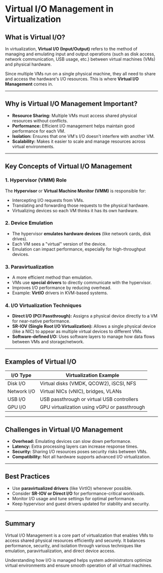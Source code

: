 # Virtual I/O Management in Virtualization

## What is Virtual I/O?
In virtualization, **Virtual I/O (Input/Output)** refers to the method of managing and emulating input and output operations (such as disk access, network communication, USB usage, etc.) between virtual machines (VMs) and physical hardware.

Since multiple VMs run on a single physical machine, they all need to share and access the hardware's I/O resources. This is where **Virtual I/O Management** comes in.

---

## Why is Virtual I/O Management Important?

- **Resource Sharing:** Multiple VMs must access shared physical resources without conflicts.
- **Performance:** Efficient I/O management helps maintain good performance for each VM.
- **Isolation:** Ensures that one VM's I/O doesn't interfere with another VM.
- **Scalability:** Makes it easier to scale and manage resources across virtual environments.

---

## Key Concepts of Virtual I/O Management

### 1. **Hypervisor (VMM) Role**
The **Hypervisor** or **Virtual Machine Monitor (VMM)** is responsible for:
- Intercepting I/O requests from VMs.
- Translating and forwarding those requests to the physical hardware.
- Virtualizing devices so each VM thinks it has its own hardware.

### 2. **Device Emulation**
- The hypervisor **emulates hardware devices** (like network cards, disk drives).
- Each VM sees a "virtual" version of the device.
- Emulation can impact performance, especially for high-throughput devices.

### 3. **Paravirtualization**
- A more efficient method than emulation.
- VMs use **special drivers** to directly communicate with the hypervisor.
- Improves I/O performance by reducing overhead.
- Example: **VirtIO** drivers in KVM-based systems.

### 4. **I/O Virtualization Techniques**
- **Direct I/O (PCI Passthrough):** Assigns a physical device directly to a VM for near-native performance.
- **SR-IOV (Single Root I/O Virtualization):** Allows a single physical device (like a NIC) to appear as multiple virtual devices to different VMs.
- **Software-defined I/O:** Uses software layers to manage how data flows between VMs and storage/network.

---

## Examples of Virtual I/O

| I/O Type        | Virtualization Example                        |
|-----------------|------------------------------------------------|
| Disk I/O        | Virtual disks (VMDK, QCOW2), iSCSI, NFS        |
| Network I/O     | Virtual NICs (vNIC), bridges, VLANs            |
| USB I/O         | USB passthrough or virtual USB controllers     |
| GPU I/O         | GPU virtualization using vGPU or passthrough   |

---

## Challenges in Virtual I/O Management

- **Overhead:** Emulating devices can slow down performance.
- **Latency:** Extra processing layers can increase response times.
- **Security:** Sharing I/O resources poses security risks between VMs.
- **Compatibility:** Not all hardware supports advanced I/O virtualization.

---

## Best Practices

- Use **paravirtualized drivers** (like VirtIO) whenever possible.
- Consider **SR-IOV or Direct I/O** for performance-critical workloads.
- Monitor I/O usage and tune settings for optimal performance.
- Keep hypervisor and guest drivers updated for stability and security.

---

## Summary

Virtual I/O Management is a core part of virtualization that enables VMs to access shared physical resources efficiently and securely. It balances performance, security, and isolation through various techniques like emulation, paravirtualization, and direct device access.

Understanding how I/O is managed helps system administrators optimize virtual environments and ensure smooth operation of all virtual machines.


